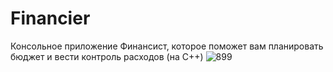 # Financier
Консольное приложение Финансист, которое поможет вам планировать бюджет и вести контроль расходов (на С++)
![899](https://user-images.githubusercontent.com/40003490/108112716-8baaad80-70a7-11eb-9547-f7dfaf0f4a31.jpg)
